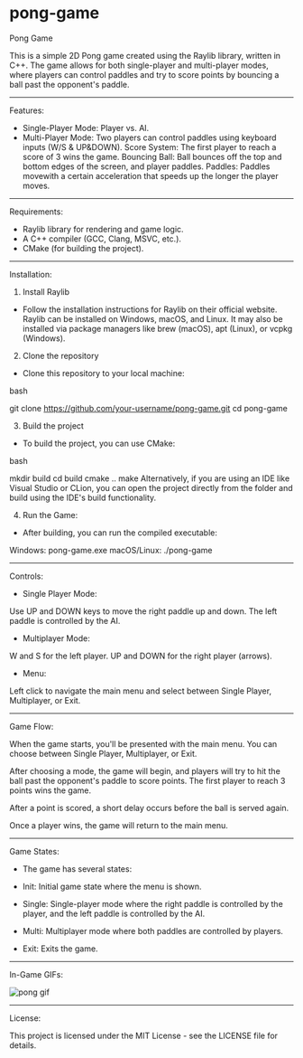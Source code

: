 # pong-game
Pong Game

This is a simple 2D Pong game created using the Raylib library, written in C++. The game allows for both single-player and multi-player modes, where players can control paddles and try to score points by bouncing a ball past the opponent's paddle.
____________________
Features:

- Single-Player Mode: Player vs. AI.
- Multi-Player Mode: Two players can control paddles using keyboard inputs (W/S & UP&DOWN).
Score System: The first player to reach a score of 3 wins the game.
Bouncing Ball: Ball bounces off the top and bottom edges of the screen, and player paddles.
Paddles: Paddles movewith a certain acceleration that speeds up the longer the player moves.
____________________
Requirements:

- Raylib library for rendering and game logic.
- A C++ compiler (GCC, Clang, MSVC, etc.).
- CMake (for building the project).
____________________
Installation:

1. Install Raylib
- Follow the installation instructions for Raylib on their official website. Raylib can be installed on Windows, macOS, and Linux. It may also be installed via package managers like brew (macOS), apt (Linux), or vcpkg (Windows).

2. Clone the repository
- Clone this repository to your local machine:

bash

git clone https://github.com/your-username/pong-game.git
cd pong-game

3. Build the project
- To build the project, you can use CMake:

bash

mkdir build
cd build
cmake ..
make
Alternatively, if you are using an IDE like Visual Studio or CLion, you can open the project directly from the folder and build using the IDE's build functionality.

4. Run the Game:
- After building, you can run the compiled executable:

Windows: pong-game.exe
macOS/Linux: ./pong-game
____________________
Controls:

- Single Player Mode:

Use UP and DOWN keys to move the right paddle up and down.
The left paddle is controlled by the AI.

- Multiplayer Mode:

W and S for the left player.
UP and DOWN for the right player (arrows).

- Menu:

Left click to navigate the main menu and select between Single Player, Multiplayer, or Exit.
____________________
Game Flow:

When the game starts, you'll be presented with the main menu.
You can choose between Single Player, Multiplayer, or Exit.

After choosing a mode, the game will begin, and players will try to hit the ball past the opponent's paddle to score points.
The first player to reach 3 points wins the game.

After a point is scored, a short delay occurs before the ball is served again.

Once a player wins, the game will return to the main menu.
____________________
Game States:

- The game has several states:

- Init: Initial game state where the menu is shown.
- Single: Single-player mode where the right paddle is controlled by the player, and the left paddle is controlled by the AI.
- Multi: Multiplayer mode where both paddles are controlled by players.
- Exit: Exits the game.
____________________
In-Game GIFs:

![pong gif](https://github.com/user-attachments/assets/fce4cc0b-8569-45f3-a3d0-6c18bc05dfb3)
____________________
License:

This project is licensed under the MIT License - see the LICENSE file for details.
